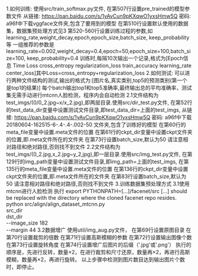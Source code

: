 1.如何训练:
使用src/train_softmax.py文件,
在第507行设置pre_trained的模型参数文件
从链接: https://pan.baidu.com/s/1yAvCun9pKXqwO1yxsHmw5Q 密码: a96f中下载vggface文件夹,包含了要用到的模型
在第510行设置默认使用的数据集，数据集预处理方式见3
第520-560行设置训练过程的参数,如learning_rate,weight_decay,epoch,epoch_size,batch_size,
keep_probability等
一组推荐的参数是learning_rate=0.002,weight_decay=0.4,epoch=50,epoch_size=100,batch_size=100,
keep_probability=0.4
训练时,每隔10次输出一个记录,格式为[Epoch信息 Time Loss cross_entropy regularization_loss
train_accuracy learning_rate center_loss]其中Loss=cross_entropy+regularization_loss
2.如何测试:
可以进行两种文件结构的测试,输出的格式为:[图片名,真实类别,top5的预测类别(第一个是top1的结果)]
每个batch输出top1和top5准确率,最终输出总的平均准确率，测试集无需手动进行mtcnn人脸检测，程序内会自动检测
2.1文件结构为test_imgs/(0/0_2.jpg~x/x_2.jpg),即两层目录.使用src/dir_test.py文件,
在第52行的test_data_dir变量中设置测试文件目录,即test_data_dir=上面的test_imgs,
从链接: https://pan.baidu.com/s/1yAvCun9pKXqwO1yxsHmw5Q 密码: a96f中下载20180604-162515-6-.4-.4-.002-50
文件夹,包含了训练好的模型
在第60行的meta_file变量中设置.meta文件的位置
在第61行的ckpt_dir变量中设置ckpt文件夹的位置,即.meta文件所在的文件夹
在第73行设置batch_size,默认为50
请注意相对路径和绝对路径,否则找不到文件
2.2文件结构为test_imgs/(0_2.jpg,x_2.jpg~y_2,jpg),即一层目录.使用src/img_test.py文件,
在第129行的img_path变量中设置测试文件目录,即img_path=上面的test_imgs,
在第135行的meta_file变量中设置.meta文件的位置
在第136行的ckpt_dir变量中设置ckpt文件夹的位置,即.meta文件所在的文件夹
在第83行设置batch_size,默认为50
请注意相对路径和绝对路径,否则找不到文件
3.训练数据集预处理方式
3.1使用mtcnn进行人脸检测
执行 export PYTHONPATH=[...]/facenet/src
 [...] should be replaced with the directory where the cloned facenet repo resides.
 python src/align/align_dataset_mtcnn.py \
src_dir \
dst_dir \
--image_size 182 \
--margin 44
3.2数据增广
使用util/img_aug.py文件，
在第69行设置原图目录
在第70行设置裁剪的倍数
在第71行设置高斯模糊的参数
在第72行设置输出图像个数
在第73行设置旋转角度
在第74行设置增广后图片的后缀（'.jpg'或'.png'）
执行的顺序是，先进行反转，数量×2，在进行裁剪和尺寸还原，数量再×2，再进行高斯模糊，数量再×2，再进行旋转。
以上步骤中检测到图片数目达到输出图片个数时，即停止。